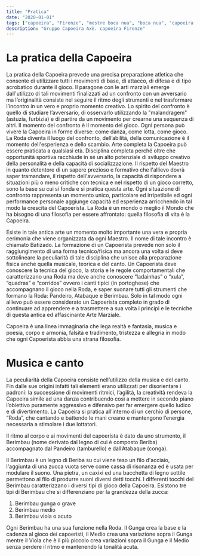 ```yaml
---
title: "Pratica"
date: "2020-01-01"
tags: ["capoeira", "Firenze", "mestre boca nua", "boca nua", "capoeira axè"]
description: "Gruppo Capoeira Axè. capoeira Firenze"
---
```



# La pratica della Capoeira

La pratica della Capoeira prevede una precisa preparazione atletica che consente di utilizzare tutti i movimenti di base, di attacco, di difesa e di tipo acrobatico durante il gioco. Il paragone con le arti marziali emerge dall'utilizzo di tali movimenti finalizzati ad un confronto con un avversario ma l’originalità consiste nel seguire il ritmo degli strumenti e nel trasformare l’incontro in un vero e proprio momento creativo. Lo spirito del confronto è quello di studiare l’avversario, di osservarlo utilizzando la "malandragem" (astuzia, furbizia) e di partire da un movimento per crearne una sequenza di altri.
Il momento del confronto è il momento del gioco.
Ogni persona può vivere la Capoeira in forme diverse: come danza, come lotta, come gioco. La Roda diventa il luogo del confronto, dell’abilità, della comunicazione è il momento dell'esperienza e dello scambio.
Arte completa la Capoeira può essere praticata a qualsiasi età. Disciplina completa perché oltre che opportunità sportiva racchiude in sé un alto potenziale di sviluppo creativo della personalità e della capacità di socializzazione. Il rispetto del Maestro in quanto detentore di un sapere prezioso e formativo che l'allievo dovrà saper tramandare, il rispetto dell'avversario, la capacità di rispondere a situazioni più o meno critiche con tecnica e nel rispetto di un gioco corretto, sono la base su cui si fonda e si pratica questa arte.
Ogni situazione di confronto rappresenta un momento unico, particolare ed irripetibile ed ogni performance personale aggiunge capacità ed esperienza arricchendo in tal modo la crescita del Capoerista.
La Roda è un mondo o meglio il Mondo che ha bisogno di una filosofia per essere affrontato: quella filosofia di vita è la Capoeira.

Esiste in tale antica arte un momento molto importante una vera e propria cerimonia che viene organizzata da ogni Maestro. Il nome di tale incontro è chiamato Batizado.
La formazione di un Capoerista prevede non solo il raggiungimento di una forma tecnico/fisica ma ancora una volta si deve sottolineare la peculiarità di tale disciplina che unisce alla preparazione fisica anche quella musicale, teorica e del canto.
Un Capoerista deve conoscere la tecnica del gioco, la storia e le regole comportamentali che caratterizzano una Roda ma deve anche conoscere “ladainhas” o “xula”, “quadras” e “corridos” ovvero i canti tipici (in portoghese) che accompagnano il gioco nella Roda, e saper suonare tutti gli strumenti che formano la Roda: Pandeiro, Atabaque e Berimbau. Solo in tal modo ogni allievo può essere considerato un Capoerista completo in grado di continuare ad apprendere e a trasmettere a sua volta i principi e le tecniche di questa antica ed affascinante Arte Marziale.

Capoeira è una linea immaginaria che lega realtà e fantasia, musica e poesia, corpo e armonia, falsità e tradimento, tristezza e allegria in modo che ogni Capoerista abbia una strana filosofia.

# Musica e canto

La peculiarità della Capoeira consiste nell’utilizzo della musica e del canto.
Fin dalle sue origini infatti tali elementi erano utilizzati per disorientare i padroni: la successione di movimenti ritmici, l’agilità, la creatività rendeva la Capoeira simile ad una danza contribuendo così a mettere in secondo piano l’obiettivo puramente aggressivo e difensivo per far emergere quello ludico e di divertimento.
La Capoeira si pratica all’interno di un cerchio di persone, “Roda”, che cantando e battendo le mani creano e mantengono l’energia necessaria a stimolare i due lottatori.

Il ritmo al corpo e ai movimenti del capoerista è dato da uno strumento, il Berimbau (nome derivato dal legno di cui è composto Beriba) accompagnato dal Pandeiro (tamburello) e dall’Atabaque (conga).

Il Berimbau è un legno di Beriba su cui viene teso un filo d'acciaio, l'aggiunta di una zucca vuota serve come cassa di risonanza ed è usata per modulare il suono. Una pietra, un caxixi ed una bacchetta di legno sottile permettono al filo di produrre suoni diversi detti tocchi. I differenti tocchi del Berimbau caratterizzano i diversi tipi di gioco della Capoeira. 
Esistono tre tipi di Berimbau che si differenziano per la grandezza della zucca:
1) Berimbau gunga o grave 
2) Berimbau medio
3) Berimbau viola o acuto

Ogni Berimbau ha una sua funzione nella Roda. Il Gunga crea la base e la cadenza al gioco dei capoeristi, il Medio crea una variazione sopra il Gunga mentre il Viola che è il più piccolo crea variazioni sopra il Gunga e il Medio senza perdere il ritmo e mantenendo la tonalità acuta.